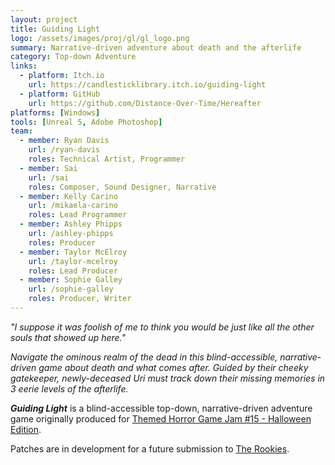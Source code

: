 ```yaml
---
layout: project
title: Guiding Light
logo: /assets/images/proj/gl/gl_logo.png
summary: Narrative-driven adventure about death and the afterlife
category: Top-down Adventure
links:
  - platform: Itch.io
    url: https://candlesticklibrary.itch.io/guiding-light
  - platform: GitHub
    url: https://github.com/Distance-Over-Time/Hereafter
platforms: [Windows]
tools: [Unreal 5, Adobe Photoshop]
team:
  - member: Ryan Davis
    url: /ryan-davis
    roles: Technical Artist, Programmer
  - member: Sai
    url: /sai
    roles: Composer, Sound Designer, Narrative
  - member: Kelly Carino
    url: /mikaela-carino
    roles: Lead Programmer
  - member: Ashley Phipps
    url: /ashley-phipps
    roles: Producer
  - member: Taylor McElroy
    url: /taylor-mcelroy
    roles: Lead Producer
  - member: Sophie Galley
    url: /sophie-galley
    roles: Producer, Writer
---
```


*"I suppose it was foolish of me to think you would be just like all the other souls that showed up here."*


*Navigate the ominous realm of the dead in this blind-accessible, narrative-driven game about death and what comes after. Guided by their cheeky gatekeeper, newly-deceased Uri must track down their missing memories in 3 eerie levels of the afterlife.*

***Guiding Light*** is a blind-accessible top-down, narrative-driven adventure game originally produced for [Themed Horror Game Jam #15 - Halloween Edition](https://itch.io/jam/themed-horror-game-jam-15).

Patches are in development for a future submission to [The Rookies](https://www.therookies.co/).